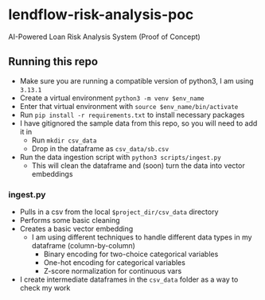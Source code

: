 # lendflow-risk-analysis-poc
AI-Powered Loan Risk Analysis System (Proof of Concept)


## Running this repo
* Make sure you are running a compatible version of python3, I am using `3.13.1`
* Create a virtual environment ``` python3 -m venv $env_name ```
* Enter that virtual environment with ``` source $env_name/bin/activate ```
* Run ``` pip install -r requirements.txt ``` to install necessary packages
* I have gitignored the sample data from this repo, so you will need to add it in
  * Run ``` mkdir csv_data ```
  * Drop in the dataframe as ``` csv_data/sb.csv ```
* Run the data ingestion script with ``` python3 scripts/ingest.py ```
  * This will clean the dataframe and (soon) turn the data into vector embeddings

### ingest.py
* Pulls in a csv from the local `$project_dir/csv_data` directory
* Performs some basic cleaning
* Creates a basic vector embedding
  * I am using different techniques to handle different data types in my dataframe (column-by-column)
    * Binary encoding for two-choice categorical variables
    * One-hot encoding for categorical variables
    * Z-score normalization for continuous vars
* I create intermediate dataframes in the `csv_data` folder as a way to check my work